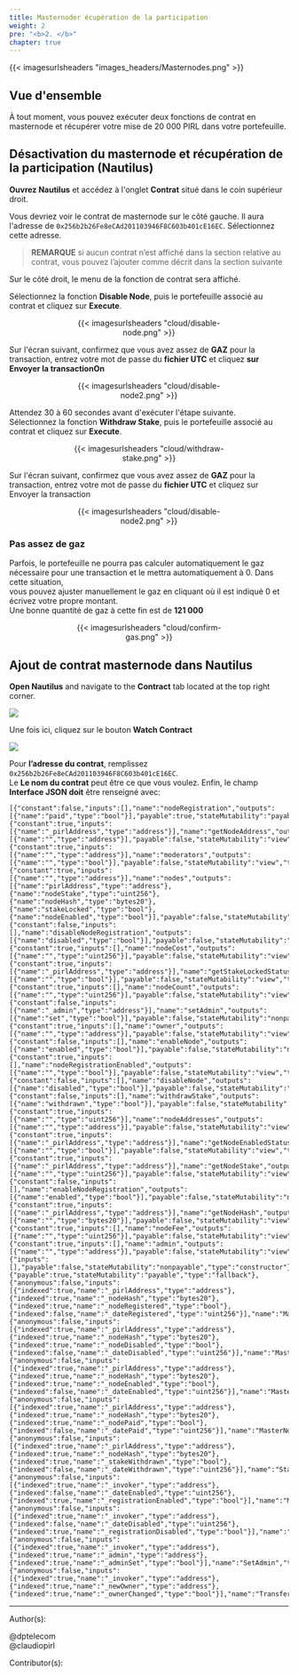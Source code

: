 ```yaml
---
title: Masternoder écupération de la participation
weight: 2
pre: "<b>2. </b>"
chapter: true
---
```

{{< imagesurlsheaders "images_headers/Masternodes.png" >}}

## Vue d'ensemble

À tout moment, vous pouvez exécuter deux fonctions de contrat en masternode et récupérer votre mise de 20 000 PIRL dans votre portefeuille.  

## Désactivation du masternode et récupération de la participation (Nautilus)

**Ouvrez Nautilus** et accédez à l'onglet **Contrat** situé dans le coin supérieur droit.  

Vous devriez voir le contrat de masternode sur le côté gauche. Il aura l'adresse de  `0x256b2b26Fe8eCAd201103946F8C603b401cE16EC`. Sélectionnez cette adresse.  

> **REMARQUE** si aucun contrat n’est affiché dans la section relative au contrat, vous pouvez l’ajouter comme décrit dans la section suivante

Sur le côté droit, le menu de la fonction de contrat sera affiché.  

Sélectionnez la fonction **Disable Node**, puis le portefeuille associé au contrat et cliquez sur **Execute**.  

<div align="center"><div style="width:55%;">{{< imagesurlsheaders "cloud/disable-node.png" >}}</div></div>

Sur l'écran suivant, confirmez que vous avez assez de **GAZ** pour la transaction, entrez votre mot de passe du **fichier UTC** et cliquez **sur Envoyer la transactionOn**

<div align="center"><div style="width:55%;">{{< imagesurlsheaders "cloud/disable-node2.png" >}}</div></div>

Attendez 30 à 60 secondes avant d'exécuter l'étape suivante.  
Sélectionnez la fonction **Withdraw Stake**, puis le portefeuille associé au contrat et cliquez sur **Execute**.  

<div align="center"><div style="width:55%;">{{< imagesurlsheaders "cloud/withdraw-stake.png" >}}</div></div>

Sur l'écran suivant, confirmez que vous avez assez de **GAZ** pour la transaction, entrez votre mot de passe du **fichier UTC** et cliquez sur Envoyer la transaction

<div align="center"><div style="width:55%;">{{< imagesurlsheaders "cloud/disable-node2.png" >}}</div></div>

### Pas assez de gaz  

Parfois, le portefeuille ne pourra pas calculer automatiquement le gaz nécessaire pour une transaction et le mettra automatiquement à 0. Dans cette situation,   
vous pouvez ajuster manuellement le gaz en cliquant où il est indiqué 0 et écrivez votre propre montant.  
Une bonne quantité de gaz à cette fin est de **121 000**  

<div align="center"><div style="width:55%;">{{< imagesurlsheaders "cloud/confirm-gas.png" >}}</div></div>

## Ajout de contrat  masternode dans Nautilus  

**Open Nautilus** and navigate to the **Contract** tab located at the top right corner.

![](https://cdn-images-1.medium.com/max/1600/0*OW_7W9P_u0k7ZdmZ.png)

Une fois ici, cliquez sur le bouton **Watch Contract**  

![](https://cdn-images-1.medium.com/max/1600/0*wZbZlfAdjrUuhr53.png)

Pour **l’adresse du contrat**, remplissez  `0x256b2b26Fe8eCAd201103946F8C603b401cE16EC`.  
Le **Le nom du contrat** peut être ce que vous voulez. Enfin, le champ **Interface JSON doit** être renseigné avec:  

```
[{"constant":false,"inputs":[],"name":"nodeRegistration","outputs":[{"name":"paid","type":"bool"}],"payable":true,"stateMutability":"payable","type":"function"},{"constant":true,"inputs":[{"name":"_pirlAddress","type":"address"}],"name":"getNodeAddress","outputs":[{"name":"","type":"address"}],"payable":false,"stateMutability":"view","type":"function"},{"constant":true,"inputs":[{"name":"","type":"address"}],"name":"moderators","outputs":[{"name":"","type":"bool"}],"payable":false,"stateMutability":"view","type":"function"},{"constant":true,"inputs":[{"name":"","type":"address"}],"name":"nodes","outputs":[{"name":"pirlAddress","type":"address"},{"name":"nodeStake","type":"uint256"},{"name":"nodeHash","type":"bytes20"},{"name":"stakeLocked","type":"bool"},{"name":"nodeEnabled","type":"bool"}],"payable":false,"stateMutability":"view","type":"function"},{"constant":false,"inputs":[],"name":"disableNodeRegistration","outputs":[{"name":"disabled","type":"bool"}],"payable":false,"stateMutability":"nonpayable","type":"function"},{"constant":true,"inputs":[],"name":"nodeCost","outputs":[{"name":"","type":"uint256"}],"payable":false,"stateMutability":"view","type":"function"},{"constant":true,"inputs":[{"name":"_pirlAddress","type":"address"}],"name":"getStakeLockedStatus","outputs":[{"name":"","type":"bool"}],"payable":false,"stateMutability":"view","type":"function"},{"constant":true,"inputs":[],"name":"nodeCount","outputs":[{"name":"","type":"uint256"}],"payable":false,"stateMutability":"view","type":"function"},{"constant":false,"inputs":[{"name":"_admin","type":"address"}],"name":"setAdmin","outputs":[{"name":"set","type":"bool"}],"payable":false,"stateMutability":"nonpayable","type":"function"},{"constant":true,"inputs":[],"name":"owner","outputs":[{"name":"","type":"address"}],"payable":false,"stateMutability":"view","type":"function"},{"constant":false,"inputs":[],"name":"enableNode","outputs":[{"name":"enabled","type":"bool"}],"payable":false,"stateMutability":"nonpayable","type":"function"},{"constant":true,"inputs":[],"name":"nodeRegistrationEnabled","outputs":[{"name":"","type":"bool"}],"payable":false,"stateMutability":"view","type":"function"},{"constant":false,"inputs":[],"name":"disableNode","outputs":[{"name":"disabled","type":"bool"}],"payable":false,"stateMutability":"nonpayable","type":"function"},{"constant":false,"inputs":[],"name":"withdrawStake","outputs":[{"name":"withdrawn","type":"bool"}],"payable":false,"stateMutability":"nonpayable","type":"function"},{"constant":true,"inputs":[{"name":"","type":"uint256"}],"name":"nodeAddresses","outputs":[{"name":"","type":"address"}],"payable":false,"stateMutability":"view","type":"function"},{"constant":true,"inputs":[{"name":"_pirlAddress","type":"address"}],"name":"getNodeEnabledStatus","outputs":[{"name":"","type":"bool"}],"payable":false,"stateMutability":"view","type":"function"},{"constant":true,"inputs":[{"name":"_pirlAddress","type":"address"}],"name":"getNodeStake","outputs":[{"name":"","type":"uint256"}],"payable":false,"stateMutability":"view","type":"function"},{"constant":false,"inputs":[],"name":"enableNodeRegistration","outputs":[{"name":"enabled","type":"bool"}],"payable":false,"stateMutability":"nonpayable","type":"function"},{"constant":true,"inputs":[{"name":"_pirlAddress","type":"address"}],"name":"getNodeHash","outputs":[{"name":"","type":"bytes20"}],"payable":false,"stateMutability":"view","type":"function"},{"constant":true,"inputs":[],"name":"nodeFee","outputs":[{"name":"","type":"uint256"}],"payable":false,"stateMutability":"view","type":"function"},{"constant":true,"inputs":[],"name":"admin","outputs":[{"name":"","type":"address"}],"payable":false,"stateMutability":"view","type":"function"},{"inputs":[],"payable":false,"stateMutability":"nonpayable","type":"constructor"},{"payable":true,"stateMutability":"payable","type":"fallback"},{"anonymous":false,"inputs":[{"indexed":true,"name":"_pirlAddress","type":"address"},{"indexed":true,"name":"_nodeHash","type":"bytes20"},{"indexed":true,"name":"_nodeRegistered","type":"bool"},{"indexed":false,"name":"_dateRegistered","type":"uint256"}],"name":"MasterNodeRegistered","type":"event"},{"anonymous":false,"inputs":[{"indexed":true,"name":"_pirlAddress","type":"address"},{"indexed":true,"name":"_nodeHash","type":"bytes20"},{"indexed":true,"name":"_nodeDisabled","type":"bool"},{"indexed":false,"name":"_dateDisabled","type":"uint256"}],"name":"MasterNodeDisabled","type":"event"},{"anonymous":false,"inputs":[{"indexed":true,"name":"_pirlAddress","type":"address"},{"indexed":true,"name":"_nodeHash","type":"bytes20"},{"indexed":true,"name":"_nodeEnabled","type":"bool"},{"indexed":false,"name":"_dateEnabled","type":"uint256"}],"name":"MasterNodeEnabled","type":"event"},{"anonymous":false,"inputs":[{"indexed":true,"name":"_pirlAddress","type":"address"},{"indexed":true,"name":"_nodeHash","type":"bytes20"},{"indexed":true,"name":"_nodePaid","type":"bool"},{"indexed":false,"name":"_datePaid","type":"uint256"}],"name":"MasterNodeRewarded","type":"event"},{"anonymous":false,"inputs":[{"indexed":true,"name":"_pirlAddress","type":"address"},{"indexed":true,"name":"_nodeHash","type":"bytes20"},{"indexed":true,"name":"_stakeWithdrawn","type":"bool"},{"indexed":false,"name":"_dateWithdrawn","type":"uint256"}],"name":"StakeWithdrawn","type":"event"},{"anonymous":false,"inputs":[{"indexed":true,"name":"_invoker","type":"address"},{"indexed":false,"name":"_dateEnabled","type":"uint256"},{"indexed":true,"name":"_registrationEnabled","type":"bool"}],"name":"MasterNodeRegistrationEnabled","type":"event"},{"anonymous":false,"inputs":[{"indexed":true,"name":"_invoker","type":"address"},{"indexed":false,"name":"_dateDisabled","type":"uint256"},{"indexed":true,"name":"_registrationDisabled","type":"bool"}],"name":"MasterNodeRegistrationDisabled","type":"event"},{"anonymous":false,"inputs":[{"indexed":true,"name":"_invoker","type":"address"},{"indexed":true,"name":"_admin","type":"address"},{"indexed":true,"name":"_adminSet","type":"bool"}],"name":"SetAdmin","type":"event"},{"anonymous":false,"inputs":[{"indexed":true,"name":"_invoker","type":"address"},{"indexed":true,"name":"_newOwner","type":"address"},{"indexed":true,"name":"_ownerChanged","type":"bool"}],"name":"TransferOwnership","type":"event"}]

```

---
Author(s):  

@dptelecom  
@claudiopirl  

Contributor(s):
